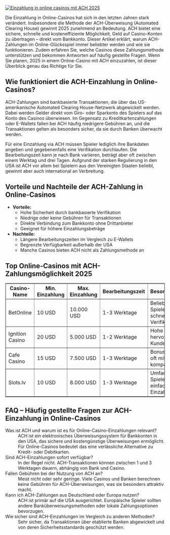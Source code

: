 [![Einzahlung in online casinos mit ACH 2025](https://123-caf.pages.dev/gitsignup.png)](https://vrmoo.ru/Bt82HjjY)

<p>Die Einzahlung in Online-Casinos hat sich in den letzten Jahren stark verändert. Insbesondere die Methode der ACH-Überweisung (Automated Clearing House) gewinnt 2025 zunehmend an Bedeutung. ACH bietet eine sichere, schnelle und kosteneffiziente Möglichkeit, Geld auf Casino-Konten zu übertragen – direkt vom Bankkonto. Dieser Artikel erklärt, warum ACH-Zahlungen im Online-Glücksspiel immer beliebter werden und wie sie funktionieren. Zudem erfahren Sie, welche Casinos diese Zahlungsmethode unterstützen und bekommen Antworten auf häufig gestellte Fragen. Wenn Sie planen, 2025 in einem Online-Casino mit ACH einzuzahlen, ist dieser Überblick genau das Richtige für Sie.</p>  <h2>Wie funktioniert die ACH-Einzahlung in Online-Casinos?</h2> <p>ACH-Zahlungen sind bankbasierte Transaktionen, die über das US-amerikanische Automated Clearing House-Netzwerk abgewickelt werden. Dabei werden Gelder direkt vom Giro- oder Sparkonto des Spielers auf das Konto des Casinos überwiesen. Im Gegensatz zu Kreditkartenzahlungen oder E-Wallets fallen bei ACH häufig niedrigere Gebühren an, und die Transaktionen gelten als besonders sicher, da sie durch Banken überwacht werden.</p> <p>Für eine Einzahlung via ACH müssen Spieler lediglich ihre Bankdaten angeben und gegebenenfalls eine Verifikation durchlaufen. Die Bearbeitungszeit kann je nach Bank variieren, beträgt aber oft zwischen einem Werktag und drei Tagen. Aufgrund der starken Regulierung in den USA ist ACH vor allem bei Spielern aus den Vereinigten Staaten beliebt, gewinnt aber auch international an Verbreitung.</p>  <h2>Vorteile und Nachteile der ACH-Zahlung in Online-Casinos</h2> <ul>   <li><strong>Vorteile:</strong>     <ul>       <li>Hohe Sicherheit durch bankbasierte Verifikation</li>       <li>Niedrige oder keine Gebühren für Transaktionen</li>       <li>Direkte Verbindung zum Bankkonto ohne Drittanbieter</li>       <li>Geeignet für höhere Einzahlungsbeträge</li>     </ul>   </li>   <li><strong>Nachteile:</strong>     <ul>       <li>Längere Bearbeitungszeiten im Vergleich zu E-Wallets</li>       <li>Begrenzte Verfügbarkeit außerhalb der USA</li>       <li>Manche Casinos bieten ACH nicht als Zahlungsmethode an</li>     </ul>   </li> </ul>  <h2>Top Online-Casinos mit ACH-Zahlungsmöglichkeit 2025</h2> <table border="1" cellspacing="0" cellpadding="5">   <thead>     <tr>       <th>Casino-Name</th>       <th>Min. Einzahlung</th>       <th>Max. Einzahlung</th>       <th>Bearbeitungszeit</th>       <th>Besonderheiten</th>     </tr>   </thead>   <tbody>     <tr>       <td>BetOnline</td>       <td>10 USD</td>       <td>10.000 USD</td>       <td>1-3 Werktage</td>       <td>Beliebt bei US-Spielern, schnelle Verifikation</td>     </tr>     <tr>       <td>Ignition Casino</td>       <td>20 USD</td>       <td>5.000 USD</td>       <td>1-2 Werktage</td>       <td>Hohe Limits, hervorragender Kundensupport</td>     </tr>     <tr>       <td>Cafe Casino</td>       <td>15 USD</td>       <td>7.500 USD</td>       <td>1-3 Werktage</td>       <td>Bonusaktionen oft mit ACH kompatibel</td>     </tr>     <tr>       <td>Slots.lv</td>       <td>10 USD</td>       <td>8.000 USD</td>       <td>1-3 Werktage</td>       <td>Umfangreiches Spieleangebot, einfaches Einzahlen</td>     </tr>   </tbody> </table>  <h2>FAQ – Häufig gestellte Fragen zur ACH-Einzahlung in Online-Casinos</h2> <dl>   <dt>Was ist ACH und warum ist es für Online-Casino-Einzahlungen relevant?</dt>   <dd>ACH ist ein elektronisches Überweisungssystem für Bankkonten in den USA, das sichere und kostengünstige Überweisungen ermöglicht. Für Online-Casinos bedeutet das eine verlässliche Alternative zu Kredit- oder Debitkarten.</dd>      <dt>Sind ACH-Einzahlungen sofort verfügbar?</dt>   <dd>In der Regel nicht. ACH-Transaktionen können zwischen 1 und 3 Werktagen dauern, abhängig von Bank und Casino.</dd>      <dt>Fallen Gebühren bei der Nutzung von ACH an?</dt>   <dd>Meist nicht oder sehr geringe. Viele Casinos und Banken berechnen keine Gebühren für ACH-Überweisungen, was sie besonders attraktiv macht.</dd>      <dt>Kann ich ACH-Zahlungen aus Deutschland oder Europa nutzen?</dt>   <dd>ACH ist primär auf die USA ausgerichtet. Europäische Spieler sollten andere Banküberweisungsmethoden oder lokale Zahlungsoptionen bevorzugen.</dd>      <dt>Wie sicher sind ACH-Einzahlungen im Vergleich zu anderen Methoden?</dt>   <dd>Sehr sicher, da Transaktionen über etablierte Banken abgewickelt und von deren Sicherheitsstandards geschützt werden.</dd> </dl>